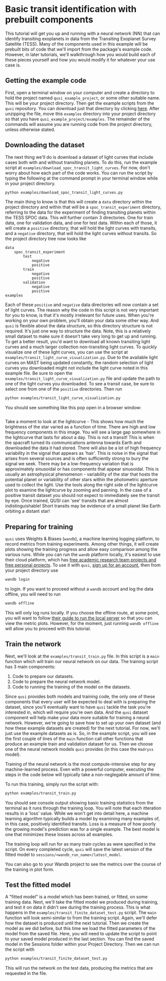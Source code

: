 # Basic transit identification with prebuilt components

This tutorial will get you up and running with a neural network (NN) that can identify transiting exoplanets in data from the Transiting Exoplanet Survey Satellite (TESS). Many of the components used in this example will be prebuilt bits of code that we'll import from the package's example code. However, in later tutorials, we'll walkthrough how you would build each of these pieces yourself and how you would modify it for whatever your use case is.

## Getting the example code

First, open a terminal window on your computer and create a directory to hold the project named `qusi_example_project`, or some other suitable name. This will be your project directory. Then get the example scripts from the `qusi` repository. You can download just that directory by clicking [here](https://download-directory.github.io/?url=https%3A%2F%2Fgithub.com%2Fgolmschenk%2Fqusi%2Ftree%2Fmain%2Fexamples). After unzipping the file, move this `examples` directory into your project directory so that you have `qusi_example_project/examples`. The remainder of the commands will assume you are running code from the project directory, unless otherwise stated.

## Downloading the dataset

The next thing we'll do is download a dataset of light curves that include cases both with and without transiting planets. To do this, run the example script at `examples/download_spoc_transit_light_curves`. For now, don't worry about how each part of the code works. You can run the script by typing the following at the command prompt in your terminal window while in your project directory.

```sh
python examples/download_spoc_transit_light_curves.py
```

The main thing to know is that this will create a `data` directory within the project directory and within that will be a `spoc_transit_experiment` directory, referring to the data for the experiment of finding transiting planets within the TESS SPOC data. This will further contain 3 directories. One for train data, one for validation data, and one for test data. Within each of those, it will create a `positive` directory, that will hold the light curves with transits, and a `negative` directory, that will hold the light curves without transits. So the project directory tree now looks like

```
data
    spoc_transit_experiment
        test
            negative
            positive
        train
            negative
            positive
        validation
            negative
            positive
examples
```

Each of these `positive` and `negative` data directories will now contain a set of light curves. The reason why the code in this script is not very important for you to know, is that it's mostly irrelevant for future uses. When you're working on your own problem, you'll obtain your data some other way. And `qusi` is flexible about the data structure, so this directory structure is not required. It's just one way to structure the data. Note, this is a relatively small dataset to make sure it doesn't take very long to get up and running. To get a better result, you'd want to download all known transiting light curves and a much larger collection non-transiting light curves. To quickly visualize one of these light curves, you can use the script at `examples/transit_light_curve_visualization.py`. Due to the available light curves on MAST being updated constantly, the random selection of light curves you downloaded might not include the light curve noted in this example file. Be sure to open the `examples/transit_light_curve_visualization.py` file and update the path to one of the light curves you downloaded. To see a transit case, be sure to select one from one of the `positive` directories. Then run

```sh
python examples/transit_light_curve_visualization.py
```

You should see something like this pop open in a browser window:

```{image} light_curve_example.png
```

Take a moment to look at the lightcurve - This shows how much the brightness of the star varied as a function of time. There are high and low frequency components in this image. You will see a large gap somewhere in the lightcurve that lasts for about a day. This is not a transit! This is when the spacraft turned its communications antenna towards Earth and downloaded the data it had stored. There will also be a lot of high frequency variability in the signal that appears as 'hair'. This is noise in the signal that arises from several sources and is often sufficiently strong to bury the signal we seek. There may be a low-frequency variation that is approximately sinusoidal or has components that appear sinusoidal. This is usually an astrophysical phenomenon - variability of the star that hosts the potential planet or variability of other stars within the photometric aperture used to collect the light. Use the tools along the right side of the lightcurve plot to examine the lightcurve by zooming and panning.  In the case of a positive transit dataset you should not expect to immediately see the transit by eye. Once trained, QUSI can 'see' transits that are almost indistinguishable! Short transits may be evidence of a small planet like Earth orbiting a distant star! 

## Preparing for training

`qusi` uses Weights & Biases (`wandb`), a machine learning logging platform, to record metrics from training experiments. Among other things, it will create plots showing the training progress and allow easy comparison among the various runs. While you can run the `wandb` platform locally, it's easiest to use their cloud platform, which has [free academic research team projects and free personal projects](https://wandb.ai/site/pricing). To use it with `qusi`, [sign up for an account](https://wandb.ai/site), then from your project directory use

```sh
wandb login
```

to login. If you want to proceed without a `wandb` account and log the data offline, you will need to run

```sh
wandb offline
```

This will only log runs locally. If you choose the offline route, at some point, you will want to follow [their guide to run the local server](https://docs.wandb.ai/guides/hosting/how-to-guides/basic-setup) so that you can view the metric plots. However, for the moment, just running `wandb offline` will allow you to proceed with this tutorial.

## Train the network

Next, we'll look at the `examples/transit_train.py` file. In this script is a `main` function which will train our neural network on our data. The training script has 3 main components:

1. Code to prepare our datasets.
2. Code to prepare the neural network model.
3. Code to running the training of the model on the datasets.

Since `qusi` provides both models and training code, the only one of these components that every user will be expected to deal with is preparing the dataset, since you'll eventually want to have `qusi` tackle the task you're interested in, which will require you're own data. And the `qusi` dataset component will help make your data more suitable for training a neural network. However, we're going to save how to set up your own dataset (and how these example datasets are created) for the next tutorial. For now, we'll just use the example datasets as is. So, in the example script, you will see the first couple of lines of the `main` function call other functions that produce an example train and validation dataset for us. Then we choose one of the neural network models `qusi` provides (in this case the `Hadryss` model). 

Training of the neural network is the most compute-intensive step for any machine-learned process. Even with a powerful computer, executing the steps in the code below will typically take a non-neglegable amount of time.

To run this training, simply run the script with:

```sh
python examples/transit_train.py
```

You should see console output showing basic training statistics from the terminal as it runs through the training loop. You will note that each itteration results in a 'loss' value. While we won't get into detail here, a machine learning algorithm typically builds a model by examining many examples of, in this case, positively identified transits. Loss is a measure of how poorly the growing model's prediction was for a single example. The best model is one that minimizes these losses across all examples. 

The training loop will run for as many train cycles as were specified in the script. On every completed cycle, `qusi` will save the latest version of the fitted model to `sessions/<wandb_run_name>/latest_model`.

You can also go to your Wandb project to see the metrics over the course of the training in plot form.

## Test the fitted model

A "fitted model" is a model which has been trained, or fitted, on some training data. Next, we'll take the fitted model we produced during training, and test it on data it didn't see during the training process. This is what happens in the `examples/transit_finite_dataset_test.py` script. The `main` function will look semi-similar to from the training script. Again, we'll defer how the dataset is produced until the next tutorial. Then we create the model as we did before, but this time we load the fitted parameters of the model from the saved file. Here, you will need to update the script to point to your saved model produced in the last section. You can find the saved model in the Sessions folder within your Project Directory. Then we can run the script with

```sh
python examples/transit_finite_dataset_test.py
```

This will run the network on the test data, producing the metrics that are requested in the file.
